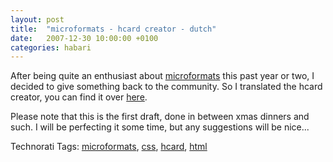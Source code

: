 ```yaml
---
layout: post
title:  "microformats - hcard creator - dutch"
date:   2007-12-30 10:00:00 +0100
categories: habari
---
```

<p>After being quite an enthusiast about <a href="http://www.microformats.org">microformats</a> this past year or two, I decided to give something back to the community. So I translated the hcard creator, you can find it over <a href="http://tinyurl.com/34ohb2">here</a>.</p>
<p>Please note that this is the first draft, done in between xmas dinners and such. I will be perfecting it some time, but any suggestions will be nice...</p>

<!-- Technorati Tags Start -->
<p>Technorati Tags:
<a href="http://technorati.com/tag/microformats" rel="tag">microformats</a>, <a href="http://technorati.com/tag/css" rel="tag">css</a>, <a href="http://technorati.com/tag/hcard" rel="tag">hcard</a>, <a href="http://technorati.com/tag/html" rel="tag">html</a>
</p>
<!-- Technorati Tags End -->